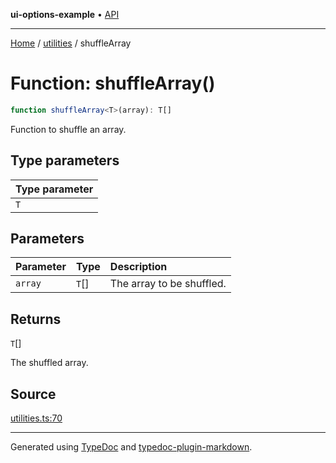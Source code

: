 **ui-options-example** • [API](../../README.md)

***

[Home](../../README.md) / [utilities](../README.md) / shuffleArray

# Function: shuffleArray()

```ts
function shuffleArray<T>(array): T[]
```

Function to shuffle an array.

## Type parameters

| Type parameter |
| :------ |
| `T` |

## Parameters

| Parameter | Type | Description |
| :------ | :------ | :------ |
| `array` | `T`[] | The array to be shuffled. |

## Returns

`T`[]

The shuffled array.

## Source

[utilities.ts:70](https://github.com/tgreyuk/typedoc-plugin-markdown-examples/blob/5f3948e/examples/01-typedoc-plugin-markdown/src/utilities.ts#L70)

***

Generated using [TypeDoc](https://typedoc.org) and [typedoc-plugin-markdown](https://typedoc-plugin-markdown.org).
